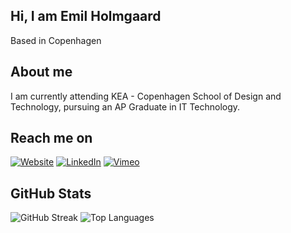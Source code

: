 ## Hi, I am Emil Holmgaard
Based in Copenhagen

## About me
I am currently attending KEA - Copenhagen School of Design and Technology, pursuing an AP Graduate in IT Technology.

## Reach me on
[![Website](https://img.shields.io/badge/-Website-black?style=flat-square&logo=github&logoColor=white)](https://holmek.github.io)
[![LinkedIn](https://img.shields.io/badge/-LinkedIn-blue?style=flat-square&logo=linkedin&logoColor=white)](https://www.linkedin.com/in/emil-holmgaard-kristoffersen-13638729b/)
[![Vimeo](https://img.shields.io/badge/-Vimeo-black?style=flat-square&logo=vimeo&logoColor=white)](https://vimeo.com/user210450036)

## GitHub Stats
![GitHub Streak](https://github-readme-streak-stats.herokuapp.com/?user=holmek&theme=dark)
![Top Languages](https://github-readme-stats.vercel.app/api/top-langs/?username=holmek&layout=compact&theme=dark)
